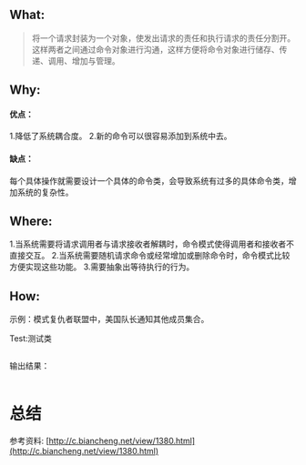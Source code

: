 

## What:

>将一个请求封装为一个对象，使发出请求的责任和执行请求的责任分割开。这样两者之间通过命令对象进行沟通，这样方便将命令对象进行储存、传递、调用、增加与管理。


## Why:
#### 优点：
1.降低了系统耦合度。 
2.新的命令可以很容易添加到系统中去。

#### 缺点：
每个具体操作就需要设计一个具体的命令类，会导致系统有过多的具体命令类，增加系统的复杂性。

## Where:

1.当系统需要将请求调用者与请求接收者解耦时，命令模式使得调用者和接收者不直接交互。
2.当系统需要随机请求命令或经常增加或删除命令时，命令模式比较方便实现这些功能。
3.需要抽象出等待执行的行为。

## How:

示例：模式复仇者联盟中，美国队长通知其他成员集合。





Test:测试类
```java

```
输出结果：
```java

```


# 总结
参考资料:
[http://c.biancheng.net/view/1380.html](http://c.biancheng.net/view/1380.html)

